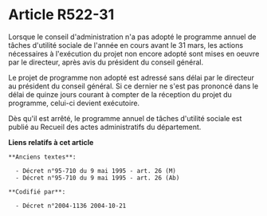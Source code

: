 # Article R522-31

Lorsque le conseil d'administration n'a pas adopté le programme annuel de tâches d'utilité sociale de l'année en cours avant
le 31 mars, les actions nécessaires à l'exécution du projet non encore adopté sont mises en oeuvre par le directeur, après
avis du président du conseil général.

Le projet de programme non adopté est adressé sans délai par le directeur au président du conseil général. Si ce dernier ne
s'est pas prononcé dans le délai de quinze jours courant à compter de la réception du projet du programme, celui-ci devient
exécutoire.

Dès qu'il est arrêté, le programme annuel de tâches d'utilité sociale est publié au Recueil des actes administratifs du
département.

**Liens relatifs à cet article**

	**Anciens textes**:

	  - Décret n°95-710 du 9 mai 1995 - art. 26 (M)
	  - Décret n°95-710 du 9 mai 1995 - art. 26 (Ab)

	**Codifié par**:

	  - Décret n°2004-1136 2004-10-21
